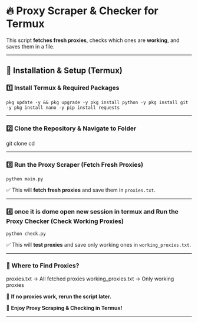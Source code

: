 # 🔥 Proxy Scraper & Checker for Termux  

This script **fetches fresh proxies**, checks which ones are **working**, and saves them in a file.  

---

## **📌 Installation & Setup (Termux)**  

### **1️⃣ Install Termux & Required Packages**

```
pkg update -y && pkg upgrade -y pkg install python -y pkg install git -y pkg install nano -y pip install requests
```

---

### **2️⃣ Clone the Repository & Navigate to Folder**

git clone <your-repo-link> cd <your-repo-name>

---

### **3️⃣ Run the Proxy Scraper (Fetch Fresh Proxies)**
```
python main.py
```


✅ This will **fetch fresh proxies** and save them in 
`proxies.txt`.  

---

### **4️⃣ once it is dome open new session in termux and Run the Proxy Checker (Check Working Proxies)**
```
python check.py
```

✅ This will **test proxies** and save only working ones in `working_proxies.txt`.  

---

### **📌 Where to Find Proxies?**

proxies.txt           →  All fetched proxies
working_proxies.txt   →  Only working proxies

🔁 **If no proxies work, rerun the script later.**  

🚀 **Enjoy Proxy Scraping & Checking in Termux!**


---
